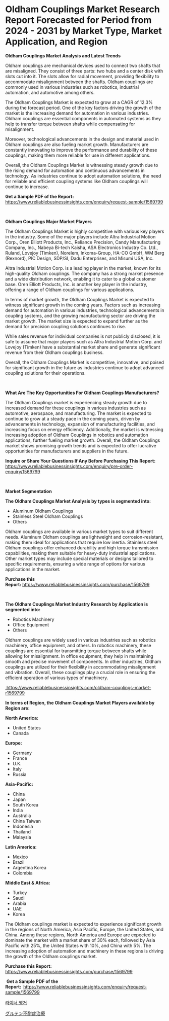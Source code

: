 <p><h1>Oldham Couplings Market Research Report Forecasted for Period from 2024 -  2031 by Market Type, Market Application, and Region</h1></p><p><strong>Oldham Couplings Market Analysis and Latest Trends</strong></p>
<p><p>Oldham couplings are mechanical devices used to connect two shafts that are misaligned. They consist of three parts: two hubs and a center disk with slots cut into it. The slots allow for radial movement, providing flexibility to accommodate misalignment between the shafts. Oldham couplings are commonly used in various industries such as robotics, industrial automation, and automotive among others.</p><p>The Oldham Couplings Market is expected to grow at a CAGR of 12.3% during the forecast period. One of the key factors driving the growth of the market is the increasing demand for automation in various industries. Oldham couplings are essential components in automated systems as they help to transfer torque between shafts while compensating for misalignment.</p><p>Moreover, technological advancements in the design and material used in Oldham couplings are also fueling market growth. Manufacturers are constantly innovating to improve the performance and durability of these couplings, making them more reliable for use in different applications.</p><p>Overall, the Oldham Couplings Market is witnessing steady growth due to the rising demand for automation and continuous advancements in technology. As industries continue to adopt automation solutions, the need for reliable and efficient coupling systems like Oldham couplings will continue to increase.</p></p>
<p><strong>Get a Sample PDF of the Report:&nbsp;</strong> <a href="https://www.reliablebusinessinsights.com/enquiry/request-sample/1569799">https://www.reliablebusinessinsights.com/enquiry/request-sample/1569799</a></p>
<p>&nbsp;</p>
<p><strong>Oldham Couplings Major Market Players</strong></p>
<p><p>The Oldham Couplings Market is highly competitive with various key players in the industry. Some of the major players include Altra Industrial Motion Corp., Oren Elliott Products, Inc., Reliance Precision, Candy Manufacturing Company, Inc., Nabeya Bi-tech Kaisha, ASA Electronics Industry Co. Ltd., Ruland, Lovejoy (Timken), Norelem, Inkoma-Group, HA-CO GmbH, WM Berg (Rexnord), PIC Design, SDP/SI, Dadu Enterprises, and Misumi USA, Inc.</p><p>Altra Industrial Motion Corp. is a leading player in the market, known for its high-quality Oldham couplings. The company has a strong market presence and a wide distribution network, enabling it to cater to a global customer base. Oren Elliott Products, Inc. is another key player in the industry, offering a range of Oldham couplings for various applications.</p><p>In terms of market growth, the Oldham Couplings Market is expected to witness significant growth in the coming years. Factors such as increasing demand for automation in various industries, technological advancements in coupling systems, and the growing manufacturing sector are driving the market growth. The market size is expected to expand further as the demand for precision coupling solutions continues to rise.</p><p>While sales revenue for individual companies is not publicly disclosed, it is safe to assume that major players such as Altra Industrial Motion Corp. and Lovejoy (Timken) have a substantial market share and generate significant revenue from their Oldham couplings business.</p><p>Overall, the Oldham Couplings Market is competitive, innovative, and poised for significant growth in the future as industries continue to adopt advanced coupling solutions for their operations.</p></p>
<p>&nbsp;</p>
<p><strong>What Are The Key Opportunities For Oldham Couplings Manufacturers?</strong></p>
<p><p>The Oldham Couplings market is experiencing steady growth due to increased demand for these couplings in various industries such as automotive, aerospace, and manufacturing. The market is expected to continue to grow at a steady pace in the coming years, driven by advancements in technology, expansion of manufacturing facilities, and increasing focus on energy efficiency. Additionally, the market is witnessing increasing adoption of Oldham Couplings in robotics and automation applications, further fueling market growth. Overall, the Oldham Couplings market shows promising growth trends and is expected to offer lucrative opportunities for manufacturers and suppliers in the future.</p></p>
<p><strong>Inquire or Share Your Questions If Any Before Purchasing This Report:</strong> <a href="https://www.reliablebusinessinsights.com/enquiry/pre-order-enquiry/1569799">https://www.reliablebusinessinsights.com/enquiry/pre-order-enquiry/1569799</a></p>
<p>&nbsp;</p>
<p><strong>Market Segmentation</strong></p>
<p><strong>The Oldham Couplings Market Analysis by types is segmented into:</strong></p>
<p><ul><li>Aluminum Oldham Couplings</li><li>Stainless Steel Oldham Couplings</li><li>Others</li></ul></p>
<p><p>Oldham couplings are available in various market types to suit different needs. Aluminum Oldham couplings are lightweight and corrosion-resistant, making them ideal for applications that require low inertia. Stainless steel Oldham couplings offer enhanced durability and high torque transmission capabilities, making them suitable for heavy-duty industrial applications. Other market types may include special materials or designs tailored to specific requirements, ensuring a wide range of options for various applications in the market.</p></p>
<p><strong>Purchase this Report:&nbsp;</strong><a href="https://www.reliablebusinessinsights.com/purchase/1569799">https://www.reliablebusinessinsights.com/purchase/1569799</a></p>
<p>&nbsp;</p>
<p><strong>The Oldham Couplings Market Industry Research by Application is segmented into:</strong></p>
<p><ul><li>Robotics Machinery</li><li>Office Equipment</li><li>Others</li></ul></p>
<p><p>Oldham couplings are widely used in various industries such as robotics machinery, office equipment, and others. In robotics machinery, these couplings are essential for transmitting torque between shafts while allowing for misalignment. In office equipment, they help in maintaining smooth and precise movement of components. In other industries, Oldham couplings are utilized for their flexibility in accommodating misalignment and vibration. Overall, these couplings play a crucial role in ensuring the efficient operation of various types of machinery.</p></p>
<p><a href="https://www.reliablebusinessinsights.com/oldham-couplings-market-r1569799">&nbsp;https://www.reliablebusinessinsights.com/oldham-couplings-market-r1569799</a></p>
<p><strong>In terms of Region, the Oldham Couplings Market Players available by Region are:</strong></p>
<p>
    <p> <strong> North America: </strong>
        <ul>
            <li>United States</li>
            <li>Canada</li>
        </ul>
        </p> 
    <p> <strong> Europe: </strong>
        <ul>
            <li>Germany</li>
            <li>France</li>
            <li>U.K.</li>
            <li>Italy</li>
            <li>Russia</li>
        </ul>
        </p> 
    <p> <strong> Asia-Pacific: </strong>
        <ul>
            <li>China</li>
            <li>Japan</li>
            <li>South Korea</li>
            <li>India</li>
            <li>Australia</li>
            <li>China Taiwan</li>
            <li>Indonesia</li>
            <li>Thailand</li>
            <li>Malaysia</li>
        </ul>
        </p> 
    <p> <strong> Latin America: </strong>
        <ul>
            <li>Mexico</li>
            <li>Brazil</li>
            <li>Argentina Korea</li>
            <li>Colombia</li>
        </ul>
        </p> 
    <p> <strong> Middle East & Africa: </strong>
        <ul>
            <li>Turkey</li>
            <li>Saudi</li>
            <li>Arabia</li>
            <li>UAE</li>
            <li>Korea</li>
        </ul>
    </p>
    </p>
<p><p>The Oldham couplings market is expected to experience significant growth in the regions of North America, Asia Pacific, Europe, the United States, and China. Among these regions, North America and Europe are expected to dominate the market with a market share of 30% each, followed by Asia Pacific with 25%, the United States with 10%, and China with 5%. The increasing adoption of automation and machinery in these regions is driving the growth of the Oldham couplings market.</p></p>
<p><strong>Purchase this Report: </strong><a href="https://www.reliablebusinessinsights.com/purchase/1569799">https://www.reliablebusinessinsights.com/purchase/1569799</a></p>
<p>&nbsp;<strong>Get a Sample PDF of the Report:&nbsp;&nbsp;</strong><a href="https://www.reliablebusinessinsights.com/enquiry/request-sample/1569799">https://www.reliablebusinessinsights.com/enquiry/request-sample/1569799</a></p>
<p><strong></strong></p>
<p><p><a href="https://github.com/KellyLyncyh543964/Market-Research-Report-List-2/blob/main/9363642185628.md">라이너 행거</a></p><p><a href="https://github.com/zjkmgcs938405/Market-Research-Report-List-3/blob/main/6994369182959.md">グルテン不耐症治療</a></p></p>